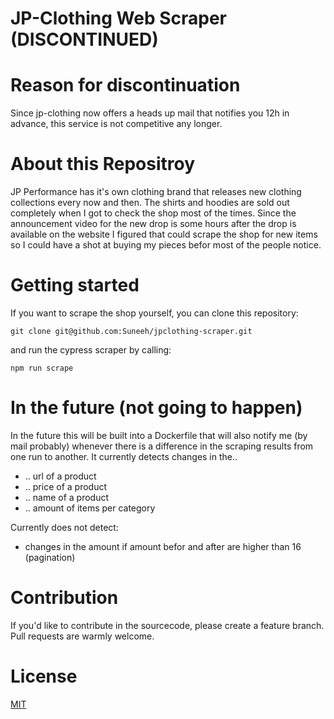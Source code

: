 # JP-Clothing Web Scraper (DISCONTINUED)

# Reason for discontinuation

Since jp-clothing now offers a heads up mail that notifies you 12h in advance, this service is not competitive any longer.

# About this Repositroy

JP Performance has it's own clothing brand that releases new clothing collections every now and then. The shirts and hoodies are sold out completely when I got to check the shop most of the times. Since the announcement video for the new drop is some hours after the drop is available on the website I figured that could scrape the shop for new items so I could have a shot at buying my pieces befor most of the people notice.

# Getting started

If you want to scrape the shop yourself, you can clone this repository:

```
git clone git@github.com:Suneeh/jpclothing-scraper.git
```

and run the cypress scraper by calling:

```
npm run scrape
```

# In the future (not going to happen)

In the future this will be built into a Dockerfile that will also notify me (by mail probably) whenever there is a difference in the scraping results from one run to another. It currently detects changes in the..

- .. url of a product
- .. price of a product
- .. name of a product
- .. amount of items per category

Currently does not detect:

- changes in the amount if amount befor and after are higher than 16 (pagination)

# Contribution

If you'd like to contribute in the sourcecode, please create a feature branch. Pull requests are warmly welcome.

# License

[MIT](https://opensource.org/license/mit/)
